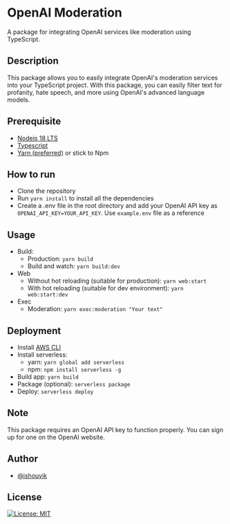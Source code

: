 # OpenAI Moderation

A package for integrating OpenAI services like moderation using TypeScript.

## Description

This package allows you to easily integrate OpenAI's moderation services into your TypeScript project. With this package, you can easily filter text for profanity, hate speech, and more using OpenAI's advanced language models.

## Prerequisite

- [Nodejs 18 LTS](https://nodejs.org/en)
- [Typescript](https://www.typescriptlang.org)
- [Yarn (preferred)](https://yarnpkg.com) or stick to Npm

## How to run

- Clone the repository
- Run `yarn install` to install all the dependencies
- Create a .env file in the root directory and add your OpenAI API key as `OPENAI_API_KEY=YOUR_API_KEY`. Use `example.env` file as a reference

## Usage

- Build:
  - Production: `yarn build`
  - Build and watch: `yarn build:dev`
- Web
  - Without hot reloading (suitable for production): `yarn web:start`
  - With hot reloading (suitable for dev environment): `yarn web:start:dev`
- Exec
  - Moderation: `yarn exec:moderation "Your text"`

## Deployment

- Install [AWS CLI](https://aws.amazon.com/cli/)
- Install serverless:
  - yarn: `yarn global add serverless`
  - npm: `npm install serverless -g`
- Build app: `yarn build`
- Package (optional): `serverless package`
- Deploy: `serverless deploy`

## Note

This package requires an OpenAI API key to function properly. You can sign up for one on the OpenAI website.

## Author

- [@ishouvik](http://github.com/ishouvik)

## License

[![License: MIT](https://img.shields.io/badge/License-MIT-yellow.svg)](LICENSE.md)
